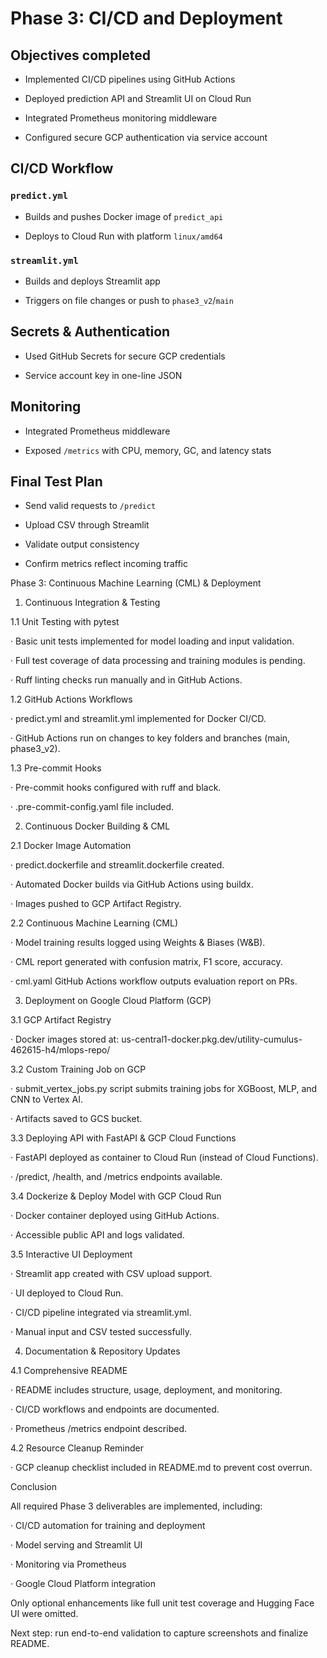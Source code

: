 # Phase 3: CI/CD and Deployment


## Objectives completed


- Implemented CI/CD pipelines using GitHub Actions

- Deployed prediction API and Streamlit UI on Cloud Run

- Integrated Prometheus monitoring middleware

- Configured secure GCP authentication via service account


## CI/CD Workflow


### `predict.yml`

- Builds and pushes Docker image of `predict_api`

- Deploys to Cloud Run with platform `linux/amd64`


### `streamlit.yml`

- Builds and deploys Streamlit app

- Triggers on file changes or push to `phase3_v2`/`main`


## Secrets & Authentication


- Used GitHub Secrets for secure GCP credentials

- Service account key in one-line JSON


## Monitoring


- Integrated Prometheus middleware

- Exposed `/metrics` with CPU, memory, GC, and latency stats


## Final Test Plan


- Send valid requests to `/predict`

- Upload CSV through Streamlit

- Validate output consistency

- Confirm metrics reflect incoming traffic


Phase 3: Continuous Machine Learning (CML) & Deployment

1. Continuous Integration & Testing

1.1 Unit Testing with pytest

· Basic unit tests implemented for model loading and input validation.

· Full test coverage of data processing and training modules is pending.

· Ruff linting checks run manually and in GitHub Actions.

1.2 GitHub Actions Workflows

· predict.yml and streamlit.yml implemented for Docker CI/CD.

· GitHub Actions run on changes to key folders and branches (main, phase3_v2).

1.3 Pre-commit Hooks

· Pre-commit hooks configured with ruff and black.

· .pre-commit-config.yaml file included.


2. Continuous Docker Building & CML

2.1 Docker Image Automation

· predict.dockerfile and streamlit.dockerfile created.

· Automated Docker builds via GitHub Actions using buildx.

· Images pushed to GCP Artifact Registry.

2.2 Continuous Machine Learning (CML)

· Model training results logged using Weights & Biases (W&B).

· CML report generated with confusion matrix, F1 score, accuracy.

· cml.yaml GitHub Actions workflow outputs evaluation report on PRs.


3. Deployment on Google Cloud Platform (GCP)

3.1 GCP Artifact Registry

· Docker images stored at: us-central1-docker.pkg.dev/utility-cumulus-462615-h4/mlops-repo/
  
  3.2 Custom Training Job on GCP

· submit_vertex_jobs.py script submits training jobs for XGBoost, MLP, and CNN to Vertex AI.

· Artifacts saved to GCS bucket.

3.3 Deploying API with FastAPI & GCP Cloud Functions

· FastAPI deployed as container to Cloud Run (instead of Cloud Functions).

· /predict, /health, and /metrics endpoints available.

3.4 Dockerize & Deploy Model with GCP Cloud Run

· Docker container deployed using GitHub Actions.

· Accessible public API and logs validated.

3.5 Interactive UI Deployment

· Streamlit app created with CSV upload support.

· UI deployed to Cloud Run.

· CI/CD pipeline integrated via streamlit.yml.

· Manual input and CSV tested successfully.


4. Documentation & Repository Updates

4.1 Comprehensive README

· README includes structure, usage, deployment, and monitoring.

· CI/CD workflows and endpoints are documented.

· Prometheus /metrics endpoint described.

4.2 Resource Cleanup Reminder

· GCP cleanup checklist included in README.md to prevent cost overrun.


Conclusion

All required Phase 3 deliverables are implemented, including:
  
  · CI/CD automation for training and deployment

· Model serving and Streamlit UI

· Monitoring via Prometheus

· Google Cloud Platform integration

Only optional enhancements like full unit test coverage and Hugging Face UI were omitted.

Next step: run end-to-end validation to capture screenshots and finalize README.
